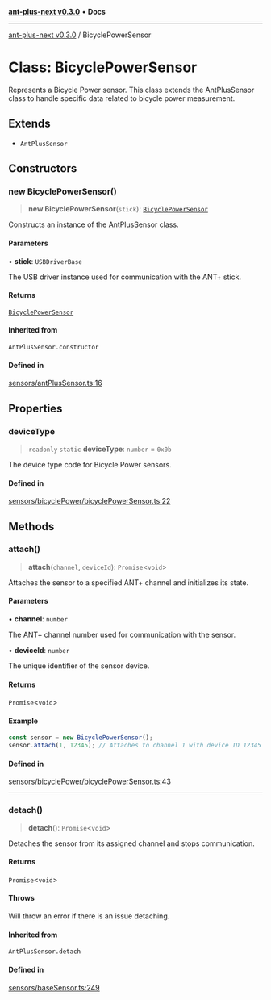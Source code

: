 [**ant-plus-next v0.3.0**](../README.md) • **Docs**

***

[ant-plus-next v0.3.0](../README.md) / BicyclePowerSensor

# Class: BicyclePowerSensor

Represents a Bicycle Power sensor.
This class extends the AntPlusSensor class to handle specific data related to bicycle power measurement.

## Extends

- `AntPlusSensor`

## Constructors

### new BicyclePowerSensor()

> **new BicyclePowerSensor**(`stick`): [`BicyclePowerSensor`](BicyclePowerSensor.md)

Constructs an instance of the AntPlusSensor class.

#### Parameters

• **stick**: `USBDriverBase`

The USB driver instance used for communication with the ANT+ stick.

#### Returns

[`BicyclePowerSensor`](BicyclePowerSensor.md)

#### Inherited from

`AntPlusSensor.constructor`

#### Defined in

[sensors/antPlusSensor.ts:16](https://github.com/Benjamin-Stefan/ant-plus-next/blob/284d5c599fd81345e0426b3f5a9e656ec481f9ca/src/sensors/antPlusSensor.ts#L16)

## Properties

### deviceType

> `readonly` `static` **deviceType**: `number` = `0x0b`

The device type code for Bicycle Power sensors.

#### Defined in

[sensors/bicyclePower/bicyclePowerSensor.ts:22](https://github.com/Benjamin-Stefan/ant-plus-next/blob/284d5c599fd81345e0426b3f5a9e656ec481f9ca/src/sensors/bicyclePower/bicyclePowerSensor.ts#L22)

## Methods

### attach()

> **attach**(`channel`, `deviceId`): `Promise`\<`void`\>

Attaches the sensor to a specified ANT+ channel and initializes its state.

#### Parameters

• **channel**: `number`

The ANT+ channel number used for communication with the sensor.

• **deviceId**: `number`

The unique identifier of the sensor device.

#### Returns

`Promise`\<`void`\>

#### Example

```ts
const sensor = new BicyclePowerSensor();
sensor.attach(1, 12345); // Attaches to channel 1 with device ID 12345
```

#### Defined in

[sensors/bicyclePower/bicyclePowerSensor.ts:43](https://github.com/Benjamin-Stefan/ant-plus-next/blob/284d5c599fd81345e0426b3f5a9e656ec481f9ca/src/sensors/bicyclePower/bicyclePowerSensor.ts#L43)

***

### detach()

> **detach**(): `Promise`\<`void`\>

Detaches the sensor from its assigned channel and stops communication.

#### Returns

`Promise`\<`void`\>

#### Throws

Will throw an error if there is an issue detaching.

#### Inherited from

`AntPlusSensor.detach`

#### Defined in

[sensors/baseSensor.ts:249](https://github.com/Benjamin-Stefan/ant-plus-next/blob/284d5c599fd81345e0426b3f5a9e656ec481f9ca/src/sensors/baseSensor.ts#L249)
